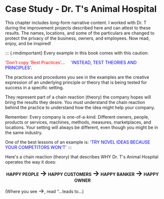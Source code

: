 

# Case Study - Dr. T's Animal Hospital

This chapter includes long-form narrative content.  I worked with Dr. T during the improvement projects described here and can attest to these results.  The names, locations, and some of the particulars are changed to protect the privacy of the business, owners, and employees.  Now read, enjoy, and be inspired!

::: {.rmdimportant}
Every example in this book comes with this caution:<br>

<span style="color: red;">'Don't copy 'Best Practices'</span>... &nbsp; &nbsp; <span style="color: blue;">'INSTEAD, TEST THEORIES AND PRINCIPLES'</span>.

The practices and procedures you see in the examples are the creative expression of an underlying principle or theory that is being tested for success in a specific setting.  

They represent part of a chain reaction (theory) the company hopes will bring the results they desire.  You must understand the chain reaction behind the practice to understand how the idea might help your company.

Remember:  Every company is one-of-a-kind.  Different owners, people, products or services, machines, methods, measures, marketplaces, and locations.  Your setting will always be different, even though you might be in the same industry.

One of the best lessons of an example is:  <span style="color: blue;">'TRY NOVEL IDEAS BECAUSE YOUR COMPETITORS WON'T'</span>
:::


Here's a chain reaction (theory) that describes WHY Dr. T's Animal Hospital operates the way it does:

<div align="center">

**HAPPY PEOPLE <span style="font-size: 24px;">&#x2192;</span> HAPPY CUSTOMERS <span style="font-size: 24px;">&#x2192;</span> HAPPY BANKER <span style="font-size: 24px;">&#x2192;</span> HAPPY OWNER**

</div>

(Where you see <span style="font-size: 20px;">&#x2192;</span>, read "...leads to...)





